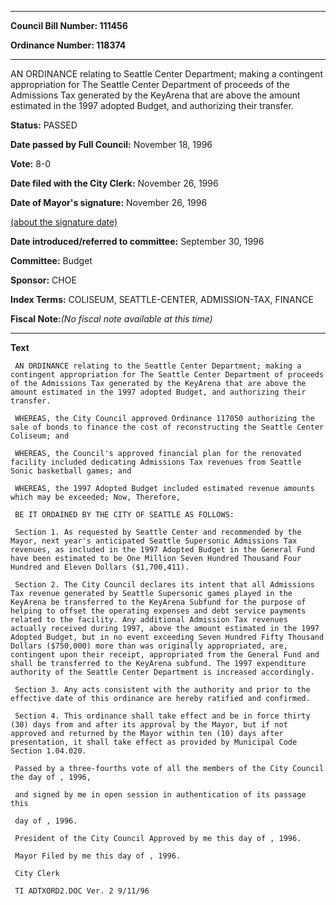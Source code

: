 

********

**Council Bill Number: 111456**
   
**Ordinance Number: 118374**
********

 AN ORDINANCE relating to Seattle Center Department; making a contingent appropriation for The Seattle Center Department of proceeds of the Admissions Tax generated by the KeyArena that are above the amount estimated in the 1997 adopted Budget, and authorizing their transfer.

**Status:** PASSED
   
**Date passed by Full Council:** November 18, 1996
   
**Vote:** 8-0
   
**Date filed with the City Clerk:** November 26, 1996
   
**Date of Mayor's signature:** November 26, 1996
   
[(about the signature date)](/~public/approvaldate.htm)
   
   
   
**Date introduced/referred to committee:** September 30, 1996
   
**Committee:** Budget
   
**Sponsor:** CHOE
   
   
**Index Terms:** COLISEUM, SEATTLE-CENTER, ADMISSION-TAX, FINANCE

**Fiscal Note:**_(No fiscal note available at this time)_

********

**Text**
   
```
 AN ORDINANCE relating to the Seattle Center Department; making a contingent appropriation for The Seattle Center Department of proceeds of the Admissions Tax generated by the KeyArena that are above the amount estimated in the 1997 adopted Budget, and authorizing their transfer.

 WHEREAS, the City Council approved Ordinance 117050 authorizing the sale of bonds to finance the cost of reconstructing the Seattle Center Coliseum; and

 WHEREAS, the Council's approved financial plan for the renovated facility included dedicating Admissions Tax revenues from Seattle Sonic basketball games; and

 WHEREAS, the 1997 Adopted Budget included estimated revenue amounts which may be exceeded; Now, Therefore,

 BE IT ORDAINED BY THE CITY OF SEATTLE AS FOLLOWS:

 Section 1. As requested by Seattle Center and recommended by the Mayor, next year's anticipated Seattle Supersonic Admissions Tax revenues, as included in the 1997 Adopted Budget in the General Fund have been estimated to be One Million Seven Hundred Thousand Four Hundred and Eleven Dollars ($1,700,411).

 Section 2. The City Council declares its intent that all Admissions Tax revenue generated by Seattle Supersonic games played in the KeyArena be transferred to the KeyArena Subfund for the purpose of helping to offset the operating expenses and debt service payments related to the facility. Any additional Admission Tax revenues actually received during 1997, above the amount estimated in the 1997 Adopted Budget, but in no event exceeding Seven Hundred Fifty Thousand Dollars ($750,000) more than was originally appropriated, are, contingent upon their receipt, appropriated from the General Fund and shall be transferred to the KeyArena subfund. The 1997 expenditure authority of the Seattle Center Department is increased accordingly.

 Section 3. Any acts consistent with the authority and prior to the effective date of this ordinance are hereby ratified and confirmed.

 Section 4. This ordinance shall take effect and be in force thirty (30) days from and after its approval by the Mayor, but if not approved and returned by the Mayor within ten (10) days after presentation, it shall take effect as provided by Municipal Code Section 1.04.020.

 Passed by a three-fourths vote of all the members of the City Council the day of , 1996,

 and signed by me in open session in authentication of its passage this

 day of , 1996.

 President of the City Council Approved by me this day of , 1996.

 Mayor Filed by me this day of , 1996.

 City Clerk

 TI ADTXORD2.DOC Ver. 2 9/11/96

```

